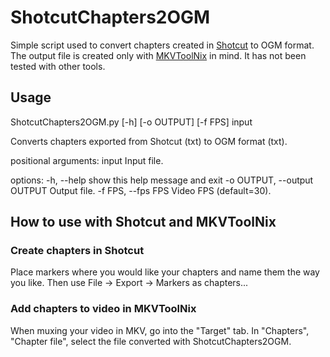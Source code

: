# ShotcutChapters2OGM
Simple script used to convert chapters created in [Shotcut](https://www.shotcut.org/) to OGM format.
The output file is created only with [MKVToolNix](MKVToolNix) in mind. It has not been tested with other tools.

## Usage
ShotcutChapters2OGM.py [-h] [-o OUTPUT] [-f FPS] input

Converts chapters exported from Shotcut (txt) to OGM format (txt).

positional arguments:
  input                 Input file.

options:
  -h, --help            show this help message and exit
  -o OUTPUT, --output OUTPUT
                        Output file.
  -f FPS, --fps FPS     Video FPS (default=30).

## How to use with Shotcut and MKVToolNix

### Create chapters in Shotcut
Place markers where you would like your chapters and name them the way you like.
Then use File -> Export -> Markers as chapters...

### Add chapters to video in MKVToolNix
When muxing your video in MKV, go into the "Target" tab. In "Chapters", "Chapter file", select the file converted with ShotcutChapters2OGM.